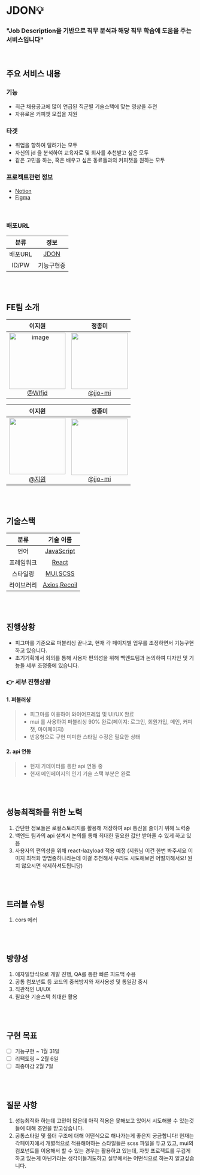# JDON💡
### "Job Description을 기반으로 직무 분석과 해당 직무 학습에 도움을 주는 서비스입니다"
</br>

## 주요 서비스 내용
### 기능
  - 최근 채용공고에 많이 언급된 직군별 기술스택에 맞는 영상을 추천
  - 자유로운 커피챗 모집을 지원
### 타겟 
  - 취업을 향하여 달려가는 모두
  - 자신의 jd 을 분석하여 교육자료 및 회사를 추천받고 싶은 모두
  - 같은 고민을 하는, 혹은 배우고 싶은 동료들과의 커피챗을 원하는 모두

### 프로젝트관련 정보
- <a href="https://www.notion.so/JDON-3667f7453ffd40eaa8bcca9b62fbec3a">Notion</a>
- <a href="https://www.figma.com/file/GfE8RImZKlq05g2VfNzqUq/JDON?type=design&node-id=371-1400&mode=design&t=khjS3U9eo9gqCiZT-0">Figma</a>
</br>

### 배포URL
|    분류     |                               정보                          |
| :---------: | :----------------------------------------------------------------------: |
|    배포URL     |           [JDON](https://peaceful-sopapillas-36c089.netlify.app/)             |
|    ID/PW     |       기능구현중      |

</br>
</br>

## FE팀 소개
| **이지원** | **정종미** |
| :------: |  :------: |
|[<img height=150 width=150 alt="image" src="https://github.com/Kernel360/f1-JDON-Frontend/assets/103630185/a93e8ce8-b0e4-4f80-95a6-1abe56f41030"> <br/> @Wlfjd](https://github.com/Wlfjd) | [<img src="https://github.com/Kernel360/f1-JDON-Frontend/assets/116716381/a735504b-6061-4db9-9c44-997c9a257e7a" height=150 width=150> <br/> @jjo-mi](https://github.com/jjo-mi) 


 | **이지원** | **정종미** |
| :------: |  :------: |
| [<img src="" height=150 width=150> <br/> @지원](https://github.com/wookki) | [<img src="https://github.com/Kernel360/f1-JDON-Frontend/assets/116716381/a735504b-6061-4db9-9c44-997c9a257e7a" height=150 width=150> <br/> @jjo-mi](https://github.com/jjo-mi) 




</br>
</br>


## 기술스택
|    분류     |                                기술 이름                                 |
| :---------: | :----------------------------------------------------------------------: |
|    언어     |              [JavaScript](https://www.typescriptlang.org/)               |
| 프레임워크  |              [React](https://nextjs.org/)               |
|  스타일링   |                 [MUI,SCSS](https://tailwindcss.com/)                 |
| 라이브러리 |                         [Axios,Recoil](https://zod.dev/)                          |


</br>
</br>



## 진행상황
- 피그마를 기준으로 퍼블리싱 끝나고, 현재 각 페이지별 업무를 조정하면서 기능구현하고 있습니다.
- 초기기획에서 회의를 통해 사용자 편의성을 위해 백엔드팀과 논의하여 디자인 및 기능들 세부 조정중에 있습니다.


### 👉 세부 진행상황

#### 1. 퍼블러싱
>- 피그마를 이용하여 와이어프레임 및 UI/UX 완료
>- mui 를 사용하여 퍼블리싱 90% 완료(페이지: 로그인, 회원가입, 메인, 커피챗, 마이페이지)
>- 반응형으로 구현
미미한 스타일 수정은 필요한 상태

#### 2. api 연동
>- 현재 가데이터를 통한 api 연동 중
>- 현재 메인페이지의 인기 기술 스택 부분은 완료


</br>
</br>

## 성능최적화를 위한 노력
1. 간단한 정보들은 로컬스토리지를 활용해 저장하여 api 통신을 줄이기 위해 노력중
2. 백엔드 팀과의 api 설계시 논의를 통해 최대한 필요한 값만 받아올 수 있게 하고 있음
3. 사용자의 편의성을 위해 react-lazyload 적용 예정 (지원님 이건 한번 봐주세요 이미지 최적화 방법중하나라는데 이걸 추천해서 우리도 시도해보면 어떨까해서요! 원치 않으시면 삭제하셔도됩니당)

</br>
</br>

## 트러블 슈팅
1. cors 에러
   
 </br>
</br>


## 방향성
1. 애자일방식으로 개발 진행, QA를 통한 빠른 피드백 수용 
2. 공통 컴포넌트 등 코드의 중복방지와 재사용성 및 통일감 중시
3. 직관적인 UI/UX
4. 필요한 기술스택 최대한 활용

</br>
</br>

## 구현 목표
- [ ] 기능구현 ~ 1월 31일
- [ ] 리팩토링 ~ 2월 6일
- [ ] 최종마감 2월 7일
</br>
</br>

## 질문 사항
1. 성능최적화 하는데 고민이 많은데 아직 적용은 못해보고 있어서 시도해볼 수 있는것들에 대해 조언을 받고싶습니다.
2. 공통스타일 및 폴더 구조에 대해 어떤식으로 해나가는게 좋은지 궁금합니다! 현재는 각페이지에서 개별적으로 적용해야하는 스타일들은 scss 파일을 두고 있고, mui의 컴포넌트를 이용해서 할 수 있는 경우는 활용하고 있는데, 자칫 프로젝트를 무겁게 하고 있는게 아닌가라는 생각이들기도하고 실무에서는 어떤식으로 하는지 알고싶습니다.

